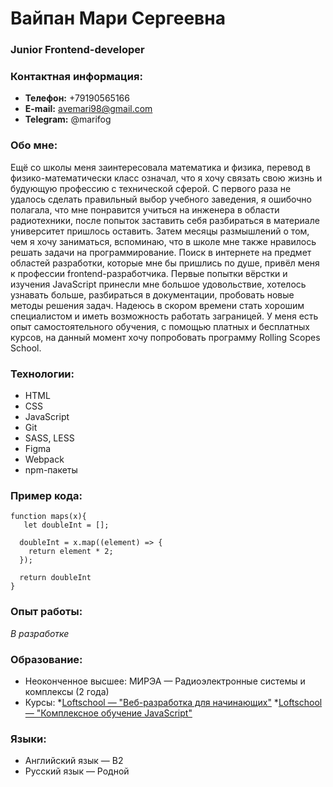 # Вайпан Мари Сергеевна
### Junior Frontend-developer
### Контактная информация:
* **Телефон:** +79190565166
* **E-mail:** avemari98@gmail.com
* **Telegram:** @marifog

### Обо мне:
Ещё со школы меня заинтересовала математика и физика, перевод в физико-математически класс означал, что я хочу связать свою жизнь и будующую профессию с технической сферой. С первого раза не удалось сделать правильный выбор учебного заведения, я ошибочно полагала, что мне понравится учиться на инженера в области радиотехники, после попыток заставить себя разбираться в материале университет пришлось оставить. Затем месяцы размышлений о том, чем я хочу заниматься, вспоминаю, что в школе мне также нравилось решать задачи на программирование. Поиск в интернете на предмет областей разработки, которые мне бы пришлись по душе, привёл меня к профессии frontend-разработчика. Первые попытки вёрстки и изучения JavaScript принесли мне большое удовольствие, хотелось узнавать больше, разбираться в документации, пробовать новые методы решения задач. Надеюсь в скором времени стать хорошим специалистом и иметь возможность работать заграницей.
У меня есть опыт самостоятельного обучения, с помощью платных и бесплатных курсов, на данный момент хочу попробовать программу Rolling Scopes School.

### Технологии:
* HTML
* CSS
* JavaScript
* Git
* SASS, LESS
* Figma
* Webpack
* npm-пакеты
 

### Пример кода:

```
function maps(x){
   let doubleInt = [];

  doubleInt = x.map((element) => {
    return element * 2;
  });

  return doubleInt
}
```


### Опыт работы:
*В разработке*

### Образование:
* Неоконченное высшее:  МИРЭА — Радиоэлектронные системы и комплексы (2 года)
* Курсы: 
    *[Loftschool — "Веб-разработка для начинающих"](https://loftschool.com/diploma/GJ1604499868/ru/pdf)
    *[Loftschool — "Комплексное обучение JavaScript"](https://loftschool.com/diploma/FB1607986487/ru/pdf)


### Языки:
* Английский язык — B2
* Русский язык — Родной
